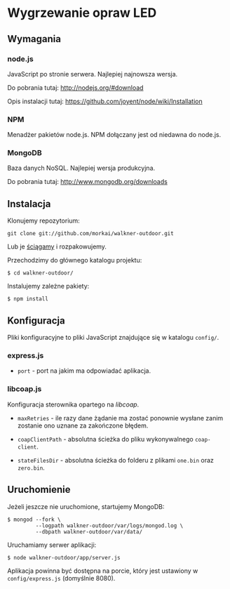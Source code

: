 # Wygrzewanie opraw LED

## Wymagania

### node.js

JavaScript po stronie serwera. Najlepiej najnowsza wersja.

Do pobrania tutaj: http://nodejs.org/#download

Opis instalacji tutaj: https://github.com/joyent/node/wiki/Installation

### NPM

Menadżer pakietów node.js. NPM dołączany jest od niedawna do node.js.

### MongoDB

Baza danych NoSQL. Najlepiej wersja produkcyjna.

Do pobrania tutaj: http://www.mongodb.org/downloads

## Instalacja

Klonujemy repozytorium:

    git clone git://github.com/morkai/walkner-outdoor.git

Lub je [ściągamy](https://github.com/morkai/walkner-outdoor/zipball/master)
i rozpakowujemy.

Przechodzimy do głównego katalogu projektu:

    $ cd walkner-outdoor/

Instalujemy zależne pakiety:

    $ npm install

## Konfiguracja

Pliki konfiguracyjne to pliki JavaScript znajdujące się w katalogu `config/`.

### express.js

  * `port` - port na jakim ma odpowiadać aplikacja.

### libcoap.js

Konfiguracja sterownika opartego na _libcoap_.

  * `maxRetries` - ile razy dane żądanie ma zostać ponownie wysłane zanim
    zostanie ono uznane za zakończone błędem.

  * `coapClientPath` - absolutna ścieżka do pliku wykonywalnego `coap-client`.

  * `stateFilesDir` - absolutna ścieżka do folderu z plikami `one.bin`
    oraz `zero.bin`.

## Uruchomienie

Jeżeli jeszcze nie uruchomione, startujemy MongoDB:

    $ mongod --fork \
             --logpath walkner-outdoor/var/logs/mongod.log \
             --dbpath walkner-outdoor/var/data/

Uruchamiamy serwer aplikacji:

    $ node walkner-outdoor/app/server.js

Aplikacja powinna być dostępna na porcie, który jest ustawiony
w `config/express.js` (domyślnie 8080).
